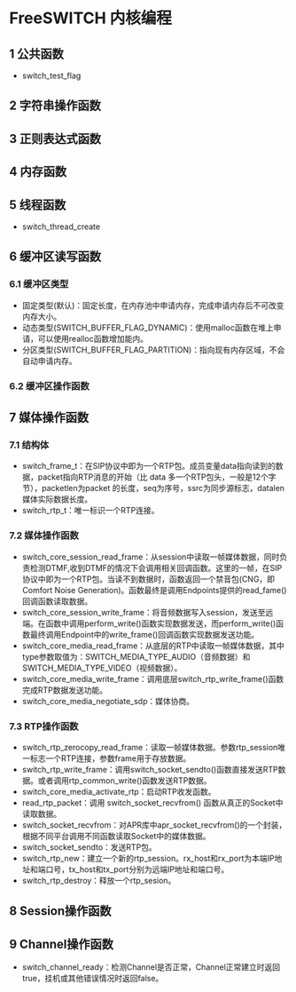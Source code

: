 # FreeSWITCH 内核编程
## 1 公共函数
- switch_test_flag

## 2 字符串操作函数

## 3 正则表达式函数

## 4 内存函数
## 5 线程函数 
- switch_thread_create

## 6 缓冲区读写函数
### 6.1 缓冲区类型
- 固定类型(默认)：固定长度，在内存池中申请内存，完成申请内存后不可改变内存大小。
- 动态类型(SWITCH_BUFFER_FLAG_DYNAMIC)：使用malloc函数在堆上申请，可以使用realloc函数增加能内。
- 分区类型(SWITCH_BUFFER_FLAG_PARTITION)：指向现有内存区域，不会自动申请内存。
### 6.2 缓冲区操作函数
## 7 媒体操作函数
### 7.1 结构体
- switch_frame_t：在SIP协议中即为一个RTP包。成员变量data指向读到的数据，packet指向RTP消息的开始（比 data 多一个RTP包头，一般是12个字节），packetlen为packet 的长度，seq为序号，ssrc为同步源标志，datalen媒体实际数据长度。
- switch_rtp_t：唯一标识一个RTP连接。

### 7.2 媒体操作函数
- switch_core_session_read_frame：从session中读取一帧媒体数据，同时负责检测DTMF,收到DTMF的情况下会调用相关回调函数。这里的一帧，在SIP协议中即为一个RTP包。当读不到数据时，函数返回一个禁音包(CNG，即Comfort Noise Generation)。函数最终是调用Endpoints提供的read_fame()回调函数读取数据。
- switch_core_session_write_frame：将音频数据写入session，发送至远端。在函数中调用perform_write()函数实现数据发送，而perform_write()函数最终调用Endpoint中的write_frame()回调函数实现数据发送功能。
- switch_core_media_read_frame：从底层的RTP中读取一帧媒体数据，其中type参数取值为：SWITCH_MEDIA_TYPE_AUDIO（音频数据）和SWITCH_MEDIA_TYPE_VIDEO（视频数据）。
- switch_core_media_write_frame：调用底层switch_rtp_write_frame()函数完成RTP数据发送功能。
- switch_core_media_negotiate_sdp：媒体协商。

 ### 7.3 RTP操作函数
  - switch_rtp_zerocopy_read_frame：读取一帧媒体数据。参数rtp_session唯一标志一个RTP连接，参数frame用于存放数据。
  - switch_rtp_write_frame：调用switch_socket_sendto()函数直接发送RTP数据。或者调用rtp_common_write()函数发送RTP数据。
  - switch_core_media_activate_rtp：启动RTP收发函数。  
  - read_rtp_packet：调用 switch_socket_recvfrom() 函数从真正的Socket中读取数据。
  - switch_socket_recvfrom：对APR库中apr_socket_recvfrom()的一个封装，根据不同平台调用不同函数读取Socket中的媒体数据。
  - switch_socket_sendto：发送RTP包。
  - switch_rtp_new：建立一个新的rtp_session。rx_host和rx_port为本端IP地址和端口号，tx_host和tx_port分别为远端IP地址和端口号。
  - switch_rtp_destroy：释放一个rtp_sesion。
  
## 8 Session操作函数

## 9 Channel操作函数
- switch_channel_ready：检测Channel是否正常，Channel正常建立时返回true，挂机或其他错误情况时返回false。

